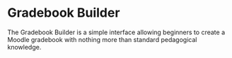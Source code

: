 # Gradebook Builder

The Gradebook Builder is a simple interface allowing beginners to create a
Moodle gradebook with nothing more than standard pedagogical knowledge.
